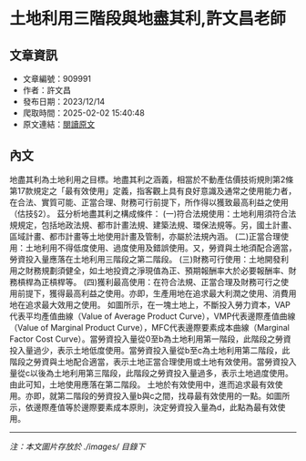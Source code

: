 # 土地利用三階段與地盡其利,許文昌老師

## 文章資訊
- 文章編號：909991
- 作者：許文昌
- 發布日期：2023/12/14
- 爬取時間：2025-02-02 15:40:48
- 原文連結：[閱讀原文](https://real-estate.get.com.tw/Columns/detail.aspx?no=909991)

## 內文
地盡其利為土地利用之目標。地盡其利之涵義，相當於不動產估價技術規則第2條第17款規定之「最有效使用」定義，指客觀上具有良好意識及通常之使用能力者，在合法、實質可能、正當合理、財務可行前提下，所作得以獲致最高利益之使用（估技§2）。
茲分析地盡其利之構成條件：
 (一)符合法規使用：土地利用須符合法規規定，包括地政法規、都市計畫法規、建築法規、環保法規等。另，國土計畫、區域計畫、都市計畫等土地使用計畫及管制，亦屬於法規內涵。
 (二)正當合理使用：土地利用不得低度使用、過度使用及錯誤使用。又，勞資與土地須配合適當，勞資投入量應落在土地利用三階段之第二階段。
 (三)財務可行使用：土地開發利用之財務規劃須健全，如土地投資之淨現值為正、預期報酬率大於必要報酬率、財務槓桿為正槓桿等。
 (四)獲利最高使用：在符合法規、正當合理及財務可行之使用前提下，獲得最高利益之使用。亦即，生產用地在追求最大利潤之使用、消費用地在追求最大效用之使用。
如圖所示，在一塊土地上，不斷投入勞力資本，VAP代表平均產值曲線（Value of Average Product Curve），VMP代表邊際產值曲線（Value of Marginal Product Curve），MFC代表邊際要素成本曲線（Marginal Factor Cost Curve）。當勞資投入量從0至b為土地利用第一階段，此階段之勞資投入量過少，表示土地低度使用。當勞資投入量從b至c為土地利用第二階段，此階段之勞資與土地配合適當，表示土地正當合理使用或土地有效使用。當勞資投入量從c以後為土地利用第三階段，此階段之勞資投入量過多，表示土地過度使用。由此可知，土地使用應落在第二階段。
土地於有效使用中，進而追求最有效使用。亦即，就第二階段的勞資投入量b與c之間，找尋最有效使用的一點。如圖所示，依邊際產值等於邊際要素成本原則，決定勞資投入量為d，此點為最有效使用。

---
*注：本文圖片存放於 ./images/ 目錄下*
